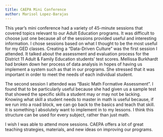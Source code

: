 ```yaml
---
title: CAEPA Mini Conference
author: Marisol Lopez-Barajas
---
```

This year’s mini conference had a variety of 45-minute sessions that covered topics relevant to our Adult Education programs. It was difficult to choose just one because all of the sessions provided useful and interesting information. I chose sessions based on what I thought to be the most useful for my GED classes. Creating a “Data-Driven Culture” was the first session I attended. It talked about the assessment and evaluation process for the District 11 Adult & Family Education students’ test scores. Mellissa Burkhardt had broken down her process of data analysis in hopes of having us implement a system such as that in our programs. She stressed that it was important in order to meet the needs of each individual student.

The second session I attended was “Basic Math Formative Assessment”. I found that to be particularly useful because she had given us a sample test that showed the specific skills a student may or may not be lacking. Knowing what skill a student needs to master in math is useful because, if we run into a road block, we can go back to the basics and teach that skill. It is something I absolutely want to implement in to my lessons. I think this structure can be used for every subject, rather than just math.

I wish I was able to attend more sessions. CAEPA offers a lot of great teaching strategies, materials, and new ideas on improving our programs.
